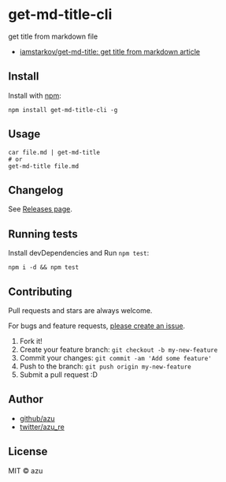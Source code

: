 # get-md-title-cli

get title from markdown file

- [iamstarkov/get-md-title: get title from markdown article](https://github.com/iamstarkov/get-md-title "iamstarkov/get-md-title: get title from markdown article")

## Install

Install with [npm](https://www.npmjs.com/):

    npm install get-md-title-cli -g

## Usage

    car file.md | get-md-title
    # or
    get-md-title file.md

## Changelog

See [Releases page](https://github.com/azu/get-md-title-cli/releases).

## Running tests

Install devDependencies and Run `npm test`:

    npm i -d && npm test

## Contributing

Pull requests and stars are always welcome.

For bugs and feature requests, [please create an issue](https://github.com/azu/get-md-title-cli/issues).

1. Fork it!
2. Create your feature branch: `git checkout -b my-new-feature`
3. Commit your changes: `git commit -am 'Add some feature'`
4. Push to the branch: `git push origin my-new-feature`
5. Submit a pull request :D

## Author

- [github/azu](https://github.com/azu)
- [twitter/azu_re](https://twitter.com/azu_re)

## License

MIT © azu
